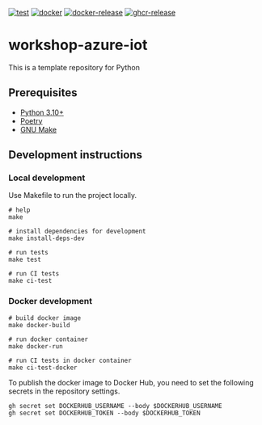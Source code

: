 [![test](https://github.com/ks6088ts-labs/workshop-azure-iot/actions/workflows/test.yaml/badge.svg?branch=main)](https://github.com/ks6088ts-labs/workshop-azure-iot/actions/workflows/test.yaml?query=branch%3Amain)
[![docker](https://github.com/ks6088ts-labs/workshop-azure-iot/actions/workflows/docker.yaml/badge.svg?branch=main)](https://github.com/ks6088ts-labs/workshop-azure-iot/actions/workflows/docker.yaml?query=branch%3Amain)
[![docker-release](https://github.com/ks6088ts-labs/workshop-azure-iot/actions/workflows/docker-release.yaml/badge.svg)](https://github.com/ks6088ts-labs/workshop-azure-iot/actions/workflows/docker-release.yaml)
[![ghcr-release](https://github.com/ks6088ts-labs/workshop-azure-iot/actions/workflows/ghcr-release.yaml/badge.svg)](https://github.com/ks6088ts-labs/workshop-azure-iot/actions/workflows/ghcr-release.yaml)

# workshop-azure-iot

This is a template repository for Python

## Prerequisites

- [Python 3.10+](https://www.python.org/downloads/)
- [Poetry](https://python-poetry.org/docs/#installation)
- [GNU Make](https://www.gnu.org/software/make/)

## Development instructions

### Local development

Use Makefile to run the project locally.

```shell
# help
make

# install dependencies for development
make install-deps-dev

# run tests
make test

# run CI tests
make ci-test
```

### Docker development

```shell
# build docker image
make docker-build

# run docker container
make docker-run

# run CI tests in docker container
make ci-test-docker
```

To publish the docker image to Docker Hub, you need to set the following secrets in the repository settings.

```shell
gh secret set DOCKERHUB_USERNAME --body $DOCKERHUB_USERNAME
gh secret set DOCKERHUB_TOKEN --body $DOCKERHUB_TOKEN
```
